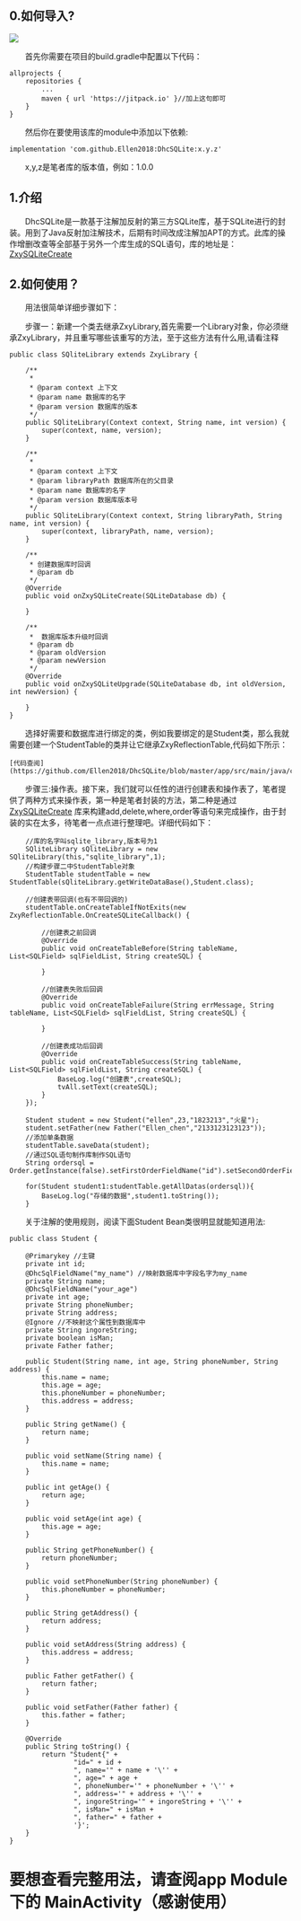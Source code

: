 ## 0.如何导入?

[![](https://jitpack.io/v/Ellen2018/DhcSQLite.svg)](https://jitpack.io/#Ellen2018/DhcSQLite)

&emsp;&emsp;首先你需要在项目的build.gradle中配置以下代码：  

    allprojects {
		repositories {
			...
			maven { url 'https://jitpack.io' }//加上这句即可
		}
	}

&emsp;&emsp;然后你在要使用该库的module中添加以下依赖:  

    implementation 'com.github.Ellen2018:DhcSQLite:x.y.z'

&emsp;&emsp;x,y,z是笔者库的版本值，例如：1.0.0

## 1.介绍

&emsp;&emsp;DhcSQLite是一款基于注解加反射的第三方SQLite库，基于SQLite进行的封装。用到了Java反射加注解技术，后期有时间改成注解加APT的方式。此库的操作增删改查等全部基于另外一个库生成的SQL语句，库的地址是：
[ZxySQLiteCreate](https://github.com/Ellen2018/ZxySQLiteCreate)

## 2.如何使用？

&emsp;&emsp;用法很简单详细步骤如下：

&emsp;&emsp;步骤一：新建一个类去继承ZxyLibrary,首先需要一个Library对象，你必须继承ZxyLibrary，并且重写哪些该重写的方法，至于这些方法有什么用,请看注释

    public class SQliteLibrary extends ZxyLibrary {

        /**
         * 
         * @param context 上下文
         * @param name 数据库的名字
         * @param version 数据库的版本
         */
        public SQliteLibrary(Context context, String name, int version) {
            super(context, name, version);
        }

        /**
         * 
         * @param context 上下文
         * @param libraryPath 数据库所在的父目录
         * @param name 数据库的名字
         * @param version 数据库版本号
         */
        public SQliteLibrary(Context context, String libraryPath, String name, int version) {
            super(context, libraryPath, name, version);
        }
    
        /**
         * 创建数据库时回调
         * @param db
         */
        @Override
        public void onZxySQLiteCreate(SQLiteDatabase db) {

        }
    
        /**
         *  数据库版本升级时回调
         * @param db
         * @param oldVersion
         * @param newVersion
         */
        @Override
        public void onZxySQLiteUpgrade(SQLiteDatabase db, int oldVersion, int newVersion) {

        }
    }

&emsp;&emsp;选择好需要和数据库进行绑定的类，例如我要绑定的是Student类，那么我就需要创建一个StudentTable的类并让它继承ZxyReflectionTable<Student>,代码如下所示：


    [代码查阅](https://github.com/Ellen2018/DhcSQLite/blob/master/app/src/main/java/com/ellen/dhcsqlite/StudentTable.java)

&emsp;&emsp;步骤三:操作表。接下来，我们就可以任性的进行创建表和操作表了，笔者提供了两种方式来操作表，第一种是笔者封装的方法，第二种是通过[ZxySQLiteCreate](https://github.com/Ellen2018/ZxySQLiteCreate)
库来构建add,delete,where,order等语句来完成操作，由于封装的实在太多，待笔者一点点进行整理吧。详细代码如下：  


        //库的名字叫sqlite_library,版本号为1
        SQliteLibrary sQliteLibrary = new SQliteLibrary(this,"sqlite_library",1);
        //构建步骤二中StudentTable对象
        StudentTable studentTable = new StudentTable(sQliteLibrary.getWriteDataBase(),Student.class);

        //创建表带回调(也有不带回调的)
        studentTable.onCreateTableIfNotExits(new ZxyReflectionTable.OnCreateSQLiteCallback() {

            //创建表之前回调
            @Override
            public void onCreateTableBefore(String tableName, List<SQLField> sqlFieldList, String createSQL) {

            }

            //创建表失败后回调
            @Override
            public void onCreateTableFailure(String errMessage, String tableName, List<SQLField> sqlFieldList, String createSQL) {

            }

            //创建表成功后回调
            @Override
            public void onCreateTableSuccess(String tableName, List<SQLField> sqlFieldList, String createSQL) {
                BaseLog.log("创建表",createSQL);
                tvAll.setText(createSQL);
            }
        });

        Student student = new Student("ellen",23,"1823213","火星");
        student.setFather(new Father("Ellen_chen","2133123123123"));
        //添加单条数据
        studentTable.saveData(student);
        //通过SQL语句制作库制作SQL语句
        String ordersql = Order.getInstance(false).setFirstOrderFieldName("id").setSecondOrderFieldName("name").setIsDesc(true).createSQL();
      
        for(Student student1:studentTable.getAllDatas(ordersql)){
            BaseLog.log("存储的数据",student1.toString());
        }
    
&emsp;&emsp;关于注解的使用规则，阅读下面Student Bean类很明显就能知道用法:

    public class Student {

        @Primarykey //主键
        private int id;
        @DhcSqlFieldName("my_name") //映射数据库中字段名字为my_name
        private String name;
        @DhcSqlFieldName("your_age")
        private int age;
        private String phoneNumber;
        private String address;
        @Ignore //不映射这个属性到数据库中
        private String ingoreString;
        private boolean isMan;
        private Father father;

        public Student(String name, int age, String phoneNumber, String address) {
            this.name = name;
            this.age = age;
            this.phoneNumber = phoneNumber;
            this.address = address;
        }

        public String getName() {
            return name;
        }

        public void setName(String name) {
            this.name = name;
        }

        public int getAge() {
            return age;
        }

        public void setAge(int age) {
            this.age = age;
        }

        public String getPhoneNumber() {
            return phoneNumber;
        }

        public void setPhoneNumber(String phoneNumber) {
            this.phoneNumber = phoneNumber;
        }

        public String getAddress() {
            return address;
        }

        public void setAddress(String address) {
            this.address = address;
        }

        public Father getFather() {
            return father;
        }

        public void setFather(Father father) {
            this.father = father;
        }

        @Override
        public String toString() {
            return "Student{" +
                    "id=" + id +
                    ", name='" + name + '\'' +
                    ", age=" + age +
                    ", phoneNumber='" + phoneNumber + '\'' +
                    ", address='" + address + '\'' +
                    ", ingoreString='" + ingoreString + '\'' +
                    ", isMan=" + isMan +
                    ", father=" + father +
                    '}';
        }    
    }           
    
# 要想查看完整用法，请查阅app Module 下的 MainActivity（感谢使用）    
        
